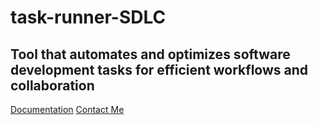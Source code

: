 # task-runner-SDLC

## Tool that automates and optimizes software development tasks for efficient workflows and collaboration  

[Documentation](./README.md)
[Contact Me](mailto:152109007c@gmail.com)
